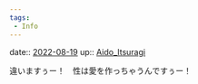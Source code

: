 ```yaml
---
tags:
 - Info
---
```


date:: [2022-08-19](Daily_Note/2022-08-19.md)
up:: [Aido_Itsuragi](../Bar/Novel/Nacaria/Aido_Itsuragi.md)

違いますぅー！　性は愛を作っちゃうんですぅー！